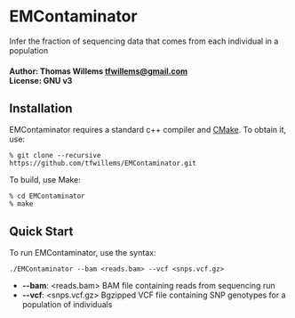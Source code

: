 # EMContaminator
Infer the fraction of sequencing data that comes from each individual in a population

#### Author: Thomas Willems <tfwillems@gmail.com> <br> License: GNU v3

## Installation
EMContaminator requires a standard c++ compiler and [CMake](http://www.cmake.org/download/).
To obtain it, use:

    % git clone --recursive https://github.com/tfwillems/EMContaminator.git

To build, use Make:

    % cd EMContaminator
    % make

## Quick Start
To run EMContaminator, use the syntax:
```
./EMContaminator --bam <reads.bam> --vcf <snps.vcf.gz>
```

* **--bam**:   <reads.bam>              BAM file containing reads from sequencing run
* **--vcf**:  <snps.vcf.gz>            Bgzipped VCF file containing SNP genotypes for a population of individuals
